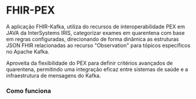 # FHIR-PEX

A aplicação FHIR-Kafka, utiliza do recursos de interoperabilidade PEX em JAVA da InterSystems IRIS, categorizar exames em quarentena com base em regras configuradas, direcionando de forma dinâmica as estruturas JSON FHIR relacionadas ao recurso "Observation" para tópicos específicos no Apache Kafka.

Aproveita da flexibilidade do PEX para definir critérios avançados de quarentena, permitindo uma integração eficaz entre sistemas de saúde e a infraestrutura de mensagens do Kafka.

### Como funciona

